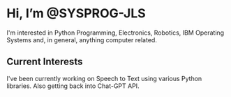 # Hi, I’m @SYSPROG-JLS

I'm interested in Python Programming, Electronics, Robotics, 
IBM Operating Systems and, in general, anything computer related.

## Current Interests

I've been currently working on Speech to Text
using various Python libraries. Also getting
back into Chat-GPT API.

<!---
SYSPROG-JLS/SYSPROG-JLS is a ✨ special ✨ repository because its `README.md` (this file) appears on your GitHub profile.
You can click the Preview link to take a look at your changes.
--->
